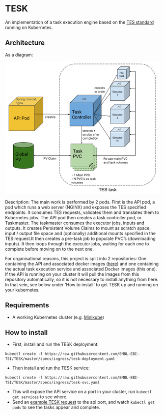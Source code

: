 # TESK
An implementation of a task execution engine based on the [TES standard](https://github.com/ga4gh/task-execution-schemas) running on Kubernetes. 

## Architecture
As a diagram:

![TESK architecture](docs/architecture.png)

Description: The main work is performed by 2 pods. First is the API pod, a pod which runs a web server (NGINX) and exposes the TES specified endpoints. It consumes TES requests, validates them and translates them to Kubernetes jobs. The API pod then creates a task controller pod, or Taskmaster. The taskmaster consumes the executor jobs, inputs and outputs. It creates Persistent Volume Claims to mount as scratch space, input / output file space and (optionally) additional mounts specified in the TES request.It then creates a pre-task job to populate PVC’s (downloading inputs). It then loops through the executor jobs, waiting for each one to complete before moving on to the next one.

For organisational reasons, this project is split into 2 repositories: One containing the API and associated docker images ([here](https://github.com/EMBL-EBI-TSI/tesk-api)) and one containing the actual task execution service and associated Docker images (this one). If the API is running on your cluster it will pull the images from this repository automatically, so it is not necessary to install anything from here. In that vein, see below under 'How to install' to get TESK up and running on your kubernetes.

## Requirements
 - A working Kubernetes cluster (e.g. [Minikube](https://github.com/kubernetes/minikube))

## How to install
 - First, install and run the TESK deployment: 
```
kubectl create -f https://raw.githubusercontent.com/EMBL-EBI-TSI/TESK/master/specs/ingress/tesk-deployment.yaml
```
 - Then install and run the TESK service:
```
kubectl create -f https://raw.githubusercontent.com/EMBL-EBI-TSI/TESK/master/specs/ingress/tesk-svc.yaml
```
 - This will expose the API service on a port in your cluster, run `kubectl get services` to see where.
 - Send an [example TESK request](https://github.com/EMBL-EBI-TSI/TESK/blob/master/specs/task_example.json) to the api port, and watch `kubectl get pods` to see the tasks appear and complete.
